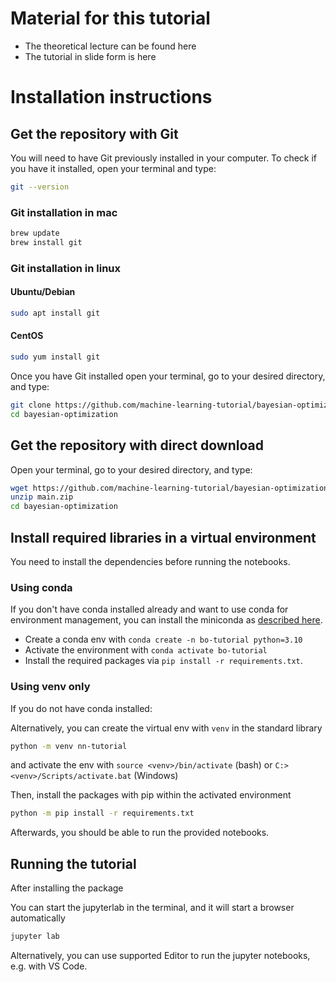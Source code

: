 # Material for this tutorial
- The theoretical lecture can be found here
- The tutorial in slide form is here

# Installation instructions

## Get the repository with Git
You will need to have Git previously installed in your computer.
To check if you have it installed, open your terminal and type:

``` bash
git --version
```

### Git installation in mac

``` bash
brew update
brew install git
```

### Git installation in linux
#### Ubuntu/Debian

``` bash
sudo apt install git
```

#### CentOS

``` bash
sudo yum install git
```

Once you have Git installed open your terminal, go to your desired directory, and type:
``` bash
git clone https://github.com/machine-learning-tutorial/bayesian-optimization.git
cd bayesian-optimization
```

## Get the repository with direct download
Open your terminal, go to your desired directory, and type:
``` bash
wget https://github.com/machine-learning-tutorial/bayesian-optimization/archive/refs/heads/main.zip
unzip main.zip
cd bayesian-optimization
```

## Install required libraries in a virtual environment
You need to install the dependencies before running the notebooks.

### Using conda

If you don't have conda installed already and want to use conda for environment management, you can install the miniconda as [described here](https://docs.conda.io/projects/miniconda/en/latest/miniconda-install.html).

- Create a conda env with `conda create -n bo-tutorial python=3.10`
- Activate the environment with `conda activate bo-tutorial`
- Install the required packages via `pip install -r requirements.txt`.

### Using venv only

If you do not have conda installed:

Alternatively, you can create the virtual env with `venv` in the standard library

```bash
python -m venv nn-tutorial
```

and activate the env with `source <venv>/bin/activate` (bash) or `C:> <venv>/Scripts/activate.bat` (Windows)

Then, install the packages with pip within the activated environment

```bash
python -m pip install -r requirements.txt
```

Afterwards, you should be able to run the provided notebooks.

## Running the tutorial

After installing the package

You can start the jupyterlab in the terminal, and it will start a browser automatically

```bash
jupyter lab
```

Alternatively, you can use supported Editor to run the jupyter notebooks, e.g. with VS Code.
